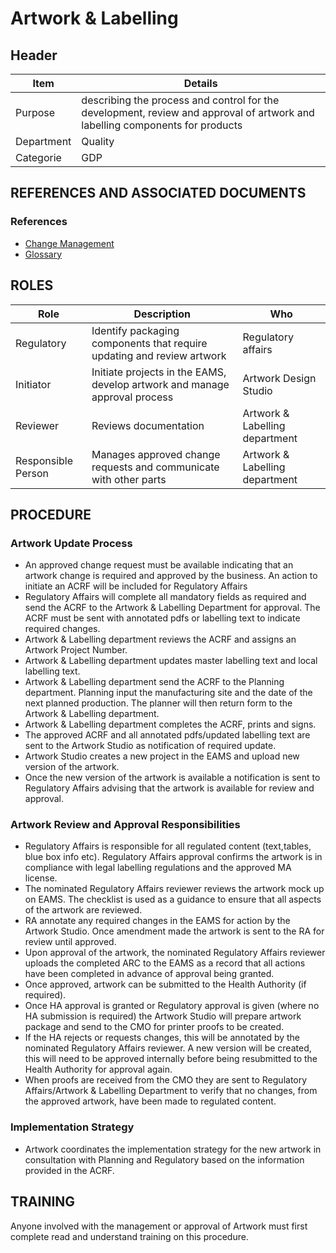 # Artwork & Labelling 

## Header

|Item          |Details                                                                                    | 
|--------------|-------------------------------------------------------------------------------------------| 
|Purpose       |describing the process and control for the development, review and approval of artwork and labelling components for products            | 
|Department    |Quality                                                                                    |   
|Categorie     |GDP                                                                                        | 

## REFERENCES AND ASSOCIATED DOCUMENTS

### References

* [Change Management][UYNEF]
* [Glossary][QEAIC]

## ROLES

Role     |   Description    |   Who
------   |   --------       |  ----
Regulatory  | Identify packaging components that require updating and review artwork | Regulatory affairs
Initiator |  Initiate projects in the EAMS, develop artwork and manage approval process | Artwork Design Studio
Reviewer | Reviews documentation| Artwork & Labelling department
Responsible Person | Manages approved change requests and communicate with other parts   | Artwork & Labelling department

## PROCEDURE

### Artwork Update Process
* An approved change request must be available indicating that an artwork change is required and approved by the business. An action to initiate an ACRF will be included for Regulatory Affairs
* Regulatory Affairs will complete all mandatory fields as required and send the ACRF to the Artwork & Labelling Department for approval. The ACRF must be sent with annotated pdfs or labelling text to indicate required changes.
* Artwork & Labelling department reviews the ACRF and assigns an Artwork Project Number.
* Artwork & Labelling department updates master labelling text and local labelling text.
* Artwork & Labelling department send the ACRF to the Planning department. Planning input the manufacturing site and the date of the next planned production. The planner will then return form to the Artwork & Labelling department.
* Artwork & Labelling department completes the ACRF, prints and signs.
* The approved ACRF and all annotated pdfs/updated labelling text are sent to the Artwork Studio as notification of required update.
* Artwork Studio creates a new project in the EAMS and upload new version of the artwork.
* Once the new version of the artwork is available a notification is sent to Regulatory Affairs advising that the artwork is available for review and approval.

### Artwork Review and Approval Responsibilities
* Regulatory Affairs is responsible for all regulated content (text,tables, blue box info etc). Regulatory Affairs approval confirms the artwork is in compliance with legal labelling regulations and the approved MA license.
* The nominated Regulatory Affairs reviewer reviews the artwork mock up on EAMS. The checklist is used as a guidance to ensure that all aspects of the artwork are reviewed.
* RA annotate any required changes in the EAMS for action by the Artwork Studio. Once amendment made the artwork is sent to the RA for review until approved.
* Upon approval of the artwork, the nominated Regulatory Affairs reviewer uploads the completed ARC to the EAMS as a record that all actions have been completed in advance of approval being granted.
* Once approved, artwork can be submitted to the Health Authority (if required).
* Once HA approval is granted or Regulatory approval is given (where no HA submission is required) the Artwork Studio will prepare artwork package and send to the CMO for printer proofs to be created.
* If the HA rejects or requests changes, this will be annotated by the nominated Regulatory Affairs reviewer. A new version will be created, this will need to be approved internally before being resubmitted to the Health Authority for approval again.
* When proofs are received from the CMO they are sent to Regulatory Affairs/Artwork & Labelling Department to verify that no changes, from the approved artwork, have been made to regulated content.

### Implementation Strategy
* Artwork coordinates the implementation strategy for the new artwork in consultation with Planning and Regulatory based on the information provided in the ACRF.

## TRAINING
Anyone involved with the management or approval of Artwork must first complete read and understand training on this procedure.

[GMP Guidelines]: https://ec.europa.eu/health/documents/eudralex/vol-4_en]
[GDP Guidelines]: https://eur-lex.europa.eu/LexUriServ/LexUriServ.do?uri=OJ:C:2013:343:0001:0014:EN:PDF
[AMXWS]: /procedures/Procedure_GDP_AMXWS_Management_of_Standard_Operating_Procedures.md
[XIDEX]: /procedures/Procedure_GDP_XIDEX_Responsible_Person.md
[BWRPX]: /procedures/Procedure_GDP_BWRPX_Documentation_Control.md
[XCEUG]: /procedures/Procedure_GDP_XCEUG_Deviations.md
[UYNEF]: /procedures/Procedure_GDP_UYNEF_Change_Control.md
[OZCFN]: /procedures/Procedure_GDP_OZCFN_Management_Review_And_Monitoring.md
[LBHIY]: /procedures/Procedure_GDP_LBHIY_Quality_Risk_Management.md
[ZWJPR]: /procedures/Procedure_GDP_ZWJPR_Training.md
[VQICE]: /procedures/Procedure_GDP_VQICE_Receipt_Of_Medicinal_Products.md
[AGTXC]: /procedures/Procedure_GDP_AGTXC_Establishing_The_Authority_Of_Suppliers_To_Supply_Medicinal_Products.md
[ZIWKI]: /procedures/Procedure_GDP_ZIWKI_Customer_Complaints.md
[VOZWP]: /procedures/Procedure_GDP_VOZWP_Recall_Procedure.md
[HBQIN]: /procedures/Procedure_GDP_HBQIN_Outsourced_Activities.md
[GMQHI]: /procedures/Procedure_GDP_GMQHI_Self_Inspections.md
[VTOMR]: /procedures/Procedure_GDP_VTOMR_Falsified_Medicinal_Products.md
[BMAXZ]: /procedures/Procedure_GDP_BMAXZ_Medicinal_Product_Returns.md
[YUISV]: /procedures/Procedure_GDP_YUISV_CAPA.md
[QEAIC]: /procedures/Document_QEAIC_Glossary.md
[GGNHM]: /procedures/Procedure_GDP_GGNHM_Reporting_of_Adverse_Events.md
